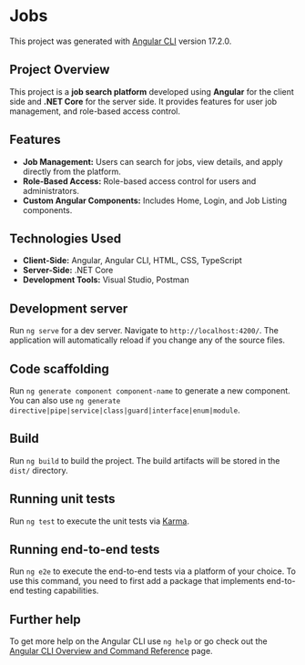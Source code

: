 # Jobs

This project was generated with [Angular CLI](https://github.com/angular/angular-cli) version 17.2.0.

## Project Overview

This project is a **job search platform** developed using **Angular** for the client side and **.NET Core** for the server side. It provides features for user job management, and role-based access control.

## Features

- **Job Management:** Users can search for jobs, view details, and apply directly from the platform.
- **Role-Based Access:** Role-based access control for users and administrators.
- **Custom Angular Components:** Includes Home, Login, and Job Listing components.

## Technologies Used

- **Client-Side:** Angular, Angular CLI, HTML, CSS, TypeScript
- **Server-Side:** .NET Core
- **Development Tools:** Visual Studio, Postman

## Development server

Run `ng serve` for a dev server. Navigate to `http://localhost:4200/`. The application will automatically reload if you change any of the source files.

## Code scaffolding

Run `ng generate component component-name` to generate a new component. You can also use `ng generate directive|pipe|service|class|guard|interface|enum|module`.

## Build

Run `ng build` to build the project. The build artifacts will be stored in the `dist/` directory.

## Running unit tests

Run `ng test` to execute the unit tests via [Karma](https://karma-runner.github.io).

## Running end-to-end tests

Run `ng e2e` to execute the end-to-end tests via a platform of your choice. To use this command, you need to first add a package that implements end-to-end testing capabilities.

## Further help

To get more help on the Angular CLI use `ng help` or go check out the [Angular CLI Overview and Command Reference](https://angular.io/cli) page.
